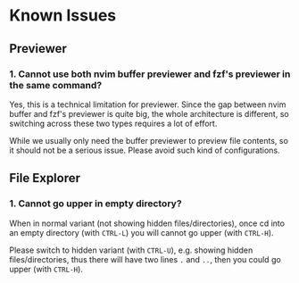 # Known Issues

## Previewer

### 1. Cannot use both nvim buffer previewer and fzf's previewer in the same command?

Yes, this is a technical limitation for previewer. Since the gap between nvim buffer and fzf's previewer is quite big, the whole architecture is different, so switching across these two types requires a lot of effort.

While we usually only need the buffer previewer to preview file contents, so it should not be a serious issue. Please avoid such kind of configurations.

## File Explorer

### 1. Cannot go upper in empty directory?

When in normal variant (not showing hidden files/directories), once cd into an empty directory (with `CTRL-L`) you will cannot go upper (with `CTRL-H`).

Please switch to hidden variant (with `CTRL-U`), e.g. showing hidden files/directories, thus there will have two lines `.` and `..`, then you could go upper (with `CTRL-H`).
